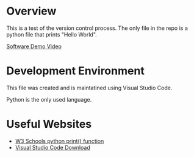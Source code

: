 # Overview
This is a test of the version control process. The only file in the repo is a python file that prints "Hello World".

[Software Demo Video](http://youtube.link.goes.here)

# Development Environment
This file was created and is maintatined using Visual Studio Code. 

Python is the only used language. 
# Useful Websites

* [W3 Schools python print() function](https://www.w3schools.com/python/ref_func_print.asp)
* [Visual Studio Code Download](https://code.visualstudio.com/Download)
